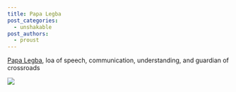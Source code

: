 ```yaml
---
title: Papa Legba
post_categories:
  - unshakable
post_authors:
  - proust
---
```

[Papa Legba](https://en.wikipedia.org/wiki/Papa_Legba "Papa Legba"), loa of speech, communication, understanding, and guardian of crossroads

![](https://upload.wikimedia.org/wikipedia/commons/7/77/VeveLegba.svg)